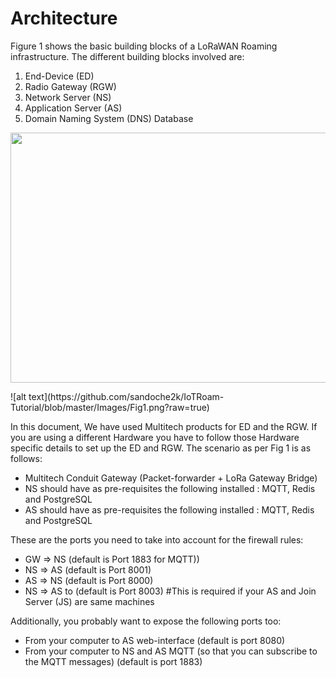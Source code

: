 # Architecture

Figure 1 shows the basic building blocks of a LoRaWAN Roaming infrastructure. The different building blocks involved are:
1.	End-Device (ED)
2.	Radio Gateway (RGW)
3.	Network Server (NS)
4.	Application Server (AS)
5.	Domain Naming System (DNS) Database 

<p align="center">
  <img width="560" height="400" src="https://github.com/sandoche2k/IoTRoam-Tutorial/blob/master/Images/Fig1.png?raw=true">
</p>
![alt text](https://github.com/sandoche2k/IoTRoam-Tutorial/blob/master/Images/Fig1.png?raw=true)

In this document, We have used Multitech products for ED and the RGW. If you are using a
different Hardware you have to follow those Hardware specific details to set up the 
ED and RGW. The scenario as per Fig 1 is as follows:
 *	Multitech Conduit Gateway (Packet-forwarder + LoRa Gateway Bridge)
 *	NS should have  as pre-requisites the following installed : MQTT, Redis and PostgreSQL
 *	AS should have  as pre-requisites the following installed : MQTT, Redis and PostgreSQL

These are the ports you need to take into account for the firewall rules:
 *	GW => NS  (default is Port 1883 for MQTT))
 *	NS => AS (default is Port 8001)
 *	AS => NS (default is Port 8000)
 *	NS => AS to (default is Port 8003) #This is required if your AS and Join Server (JS) 
                                        are same machines

Additionally, you probably want to expose the following ports too:
 *	From your computer to AS web-interface (default is port 8080)
 *	From your computer to NS and AS MQTT (so that you can subscribe to the MQTT messages) (default is port 1883)
